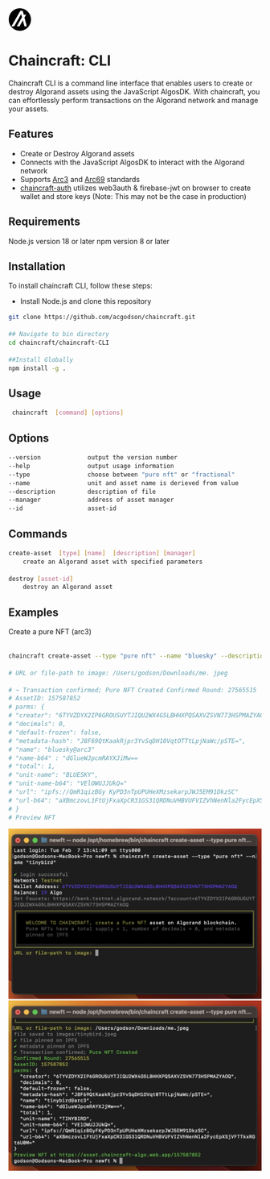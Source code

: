 <img src="https://github.com/acgodson/mortywallet/blob/main/public/algo.svg" width="auto" height="45">

# Chaincraft: CLI

Chaincraft CLI is a command line interface that enables users to create or destroy Algorand assets using the JavaScript AlgosDK. With chaincraft, you can effortlessly perform transactions on the Algorand network and manage your assets.

## Features

- Create or Destroy Algorand assets
- Connects with the JavaScript AlgosDK to interact with the Algorand network
- Supports [Arc3]() and [Arc69]() standards
- [chaincraft-auth]() utilizes web3auth & firebase-jwt on browser to create wallet and store keys (Note: This may not be the case in production)

## Requirements

Node.js version 18 or later
npm version 8 or later

## Installation

To install chaincraft CLI, follow these steps:

- Install Node.js and clone this repository

```bash
git clone https://github.com/acgodson/chaincraft.git

## Navigate to bin directory
cd chaincraft/chaincraft-CLI

##Install Globally
npm install -g .
```

## Usage

```bash
 chaincraft  [command] [options]

```

## Options

```bash
--version             output the version number
--help                output usage information
--type                choose between "pure nft" or "fractional"
--name                unit and asset name is derieved from value
--description         description of file
--manager             address of asset manager
--id                  asset-id

```

## Commands

```bash
create-asset  [type] [name]  [description] [manager]
    create an Algorand asset with specified parameters

destroy [asset-id]
    destroy an Algorand asset

```

## Examples

Create a pure NFT (arc3)

```bash

chaincraft create-asset --type "pure nft" --name "bluesky" --description "my album art cover"

# URL or file-path to image: /Users/godson/Downloads/me. jpeg

# ~ Transaction confirmed; Pure NFT Created Confirmed Round: 27565515
# AssetID: 157587852
# parms: {
# "creator": "6TYVZDYX2IP6GROUSUYTJIQU2WX4G5LBHHXPQSAXVZSVN773HSPMAZYAOQ" ,
# "decimals": 0,
# "default-frozen": false,
# "metadata-hash": "J8F69QtKaakRjpr3YvSqDH10VqtOTTtLpjNaWc/pSTE=",
# "name": "bluesky@arc3"
# "name-b64" : "dGlueWJpcmRAYXJiMw==
# "total": 1,
# "unit-name": "BLUESKY",
# "unit-name-b64": "VElOWUJJUkQ="
# "url": "ipfs://QmR1qizBGy KyPD3nTpUPUHeXMzsekarpJWJ5EM91DkzSC"
# "url-b64": "aXBmczovL1FtUjFxaXpCR31GS31QRDNuVHBVUFVIZVhNenNla2FycEpXSjVFTTkXRG t6UOM="
# }
# Preview NFT

```

![log1](./chaincraft-CLI/screenshots/log1.png)
![log2](./chaincraft-CLI/screenshots/log2.png)
